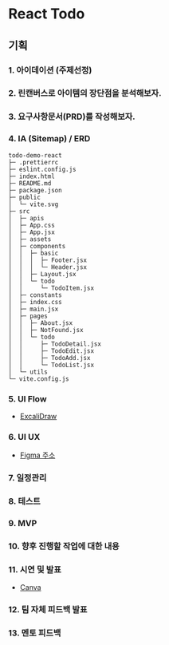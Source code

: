 # React Todo

## 기획

### 1. 아이데이션 (주제선정)

### 2. 린캔버스로 아이템의 장단점을 분석해보자.

### 3. 요구사항문서(PRD)를 작성해보자.

### 4. IA (Sitemap) / ERD

```
todo-demo-react
├─ .prettierrc
├─ eslint.config.js
├─ index.html
├─ README.md
├─ package.json
├─ public
│  └─ vite.svg
├─ src
│  ├─ apis
│  ├─ App.css
│  ├─ App.jsx
│  ├─ assets
│  ├─ components
│  │  ├─ basic
│  │  │  ├─ Footer.jsx
│  │  │  └─ Header.jsx
│  │  ├─ Layout.jsx
│  │  └─ todo
│  │     └─ TodoItem.jsx
│  ├─ constants
│  ├─ index.css
│  ├─ main.jsx
│  ├─ pages
│  │  ├─ About.jsx
│  │  ├─ NotFound.jsx
│  │  └─ todo
│  │     ├─ TodoDetail.jsx
│  │     ├─ TodoEdit.jsx
│  │     ├─ TodoAdd.jsx
│  │     └─ TodoList.jsx
│  └─ utils
└─ vite.config.js
```

### 5. UI Flow

- [ExcaliDraw](https://excalidraw.com/#json=R-xz98PFD4aLXaKeB2zPm,fsby0LEExu766KaxGUIPjQ)

### 6. UI UX

- [Figma 주소](https://www.figma.com/design/RO6FVjPRhFPYEVidxxWfHJ/Untitled?node-id=0-1&t=1tZagFepuR6H0FEL-1)

### 7. 일정관리

### 8. 테스트

### 9. MVP

### 10. 향후 진행할 작업에 대한 내용

### 11. 시연 및 발표

- [Canva](https://www.canva.com/design/DAGYwfsPxlw/FoH2FRQtOEkyJTzLp98bGw/edit?utm_content=DAGYwfsPxlw&utm_campaign=designshare&utm_medium=link2&utm_source=sharebutton)

### 12. 팀 자체 피드백 발표

### 13. 멘토 피드백
